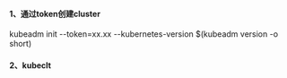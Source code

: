 #### 1、通过token创建cluster

kubeadm init --token=xx.xx --kubernetes-version $(kubeadm version -o short)

#### 2、kubeclt
